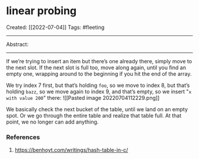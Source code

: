 

# linear probing
Created:  [[2022-07-04]]
Tags: #fleeting 

---
Abstract:


---
If we’re trying to insert an item but there’s one already there, simply move to the next slot. If the next slot is full too, move along again, until you find an empty one, wrapping around to the beginning if you hit the end of the array.

We try index 7 first, but that’s holding `foo`, so we move to index 8, but that’s holding `bazz`, so we move again to index 9, and that’s empty, 
so we insert "`x with value 200`" there:
![[Pasted image 20220704112229.png]]


We basically check the next bucket of the table, until we land on an empty spot. Or we go through the entire table and realize that table full. At that point, we no longer can add anything. 








### References
1. https://benhoyt.com/writings/hash-table-in-c/